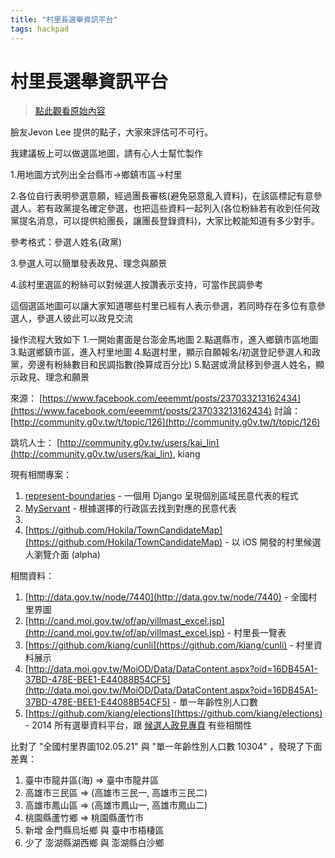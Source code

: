```yaml
---
title: "村里長選舉資訊平台"
tags: hackpad
---
```


# 村里長選舉資訊平台

> [點此觀看原始內容](https://g0v.hackpad.tw/4dfOWQvbpgZ)


臉友Jevon Lee 提供的點子，大家來評估可不可行。

我建議板上可以做選區地圖，請有心人士幫忙製作

1.用地圖方式列出全台縣市→鄉鎮市區→村里

2.各位自行表明參選意願，經過團長審核(避免惡意亂入資料)，在該區標記有意參選人。若有政黨提名確定參選，也把這些資料一起列入(各位粉絲若有收到任何政黨提名消息，可以提供給團長，讓團長登錄資料)，大家比較能知道有多少對手。

參考格式：參選人姓名(政黨)

3.參選人可以簡單發表政見、理念與願景

4.該村里選區的粉絲可以對候選人按讚表示支持，可當作民調參考

這個選區地圖可以讓大家知道哪些村里已經有人表示參選，若同時存在多位有意參選人，參選人彼此可以政見交流

操作流程大致如下
1.一開始畫面是台澎金馬地圖
2.點選縣市，進入鄉鎮市區地圖
3.點選鄉鎮市區，進入村里地圖
4.點選村里，顯示自願報名/初選登記參選人和政黨，旁邊有粉絲數目和民調指數(換算成百分比)
5.點選或滑鼠移到參選人姓名，顯示政見、理念和願景

來源： [https://www.facebook.com/eeemmt/posts/237033213162434](https://www.facebook.com/eeemmt/posts/237033213162434)
討論： [http://community.g0v.tw/t/topic/126](http://community.g0v.tw/t/topic/126)

跳坑人士： [http://community.g0v.tw/users/kai_lin](http://community.g0v.tw/users/kai_lin), kiang

現有相關專案：
1.  [represent-boundaries](https://github.com/opennorth/represent-boundaries) \- 一個用 Django 呈現個別區域民意代表的程式
2.  [MyServant](https://github.com/sfhuang/MyServant) \- 根據選擇的行政區去找到對應的民意代表
3.
4.  [https://github.com/Hokila/TownCandidateMap](https://github.com/Hokila/TownCandidateMap)  \- 以 iOS 開發的村里候選人瀏覽介面 (alpha)

相關資料：
1.  [http://data.gov.tw/node/7440](http://data.gov.tw/node/7440) \- 全國村里界圖
2.  [http://cand.moi.gov.tw/of/ap/villmast_excel.jsp](http://cand.moi.gov.tw/of/ap/villmast_excel.jsp) \- 村里長一覽表
3.  [https://github.com/kiang/cunli](https://github.com/kiang/cunli) \- 村里資料展示
4.  [http://data.moi.gov.tw/MoiOD/Data/DataContent.aspx?oid=16DB45A1-37BD-478E-BEE1-E44088B54CF5](http://data.moi.gov.tw/MoiOD/Data/DataContent.aspx?oid=16DB45A1-37BD-478E-BEE1-E44088B54CF5) \- 單一年齡性別人口數
5.  [https://github.com/kiang/elections](https://github.com/kiang/elections) \- 2014 所有選舉資料平台，跟 [候選人政見專頁](https://g0v.hackpad.tw/SP93kHqeeFM) 有些相關性

比對了 "全國村里界圖102.05.21" 與 "單一年齡性別人口數 10304" ，發現了下面差異：
1.  臺中市龍井區(海) =\> 臺中市龍井區
2.  高雄市三民區 =\> (高雄市三民一, 高雄市三民二)
3.  高雄市鳳山區 =\> (高雄市鳳山一, 高雄市鳳山二)
4.  桃園縣蘆竹鄉 =\> 桃園縣蘆竹市
5.  新增 金門縣烏坵鄉 與 臺中市梧棲區
7.  少了 澎湖縣湖西鄉 與 澎湖縣白沙鄉


